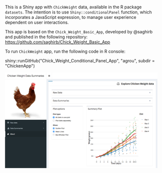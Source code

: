 This is a Shiny app with `ChickWeight` data, available in the R package `datasets`. The intention is to use `Shiny::conditionalPanel` function, which incorporates a JavaScript expression, to manage user experience dependent on user interactions. 

This app is based on the `Chick_Weight_Basic_App`, developed by @saghirb and published in the following repository: https://github.com/saghirb/Chick_Weight_Basic_App 

To run `ChickWeight` app, run the following code in R console:

shiny::runGitHub("Chick_Weight_Conditional_Panel_App", "agrou", subdir = "ChickenApp")

![](https://github.com/agrou/Chick_Weight_Conditional_Panel_App/blob/master/ChickenApp/www/CW_screenshot.png?raw=true)



